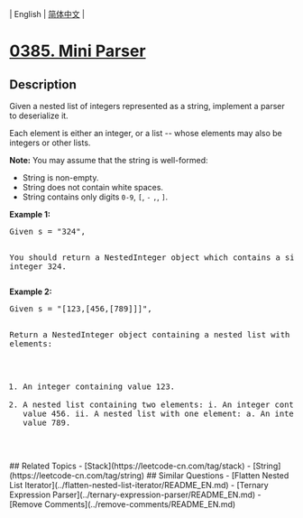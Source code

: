 
| English | [简体中文](README.md) |
# [0385. Mini Parser](https://leetcode-cn.com/problems/mini-parser/)
## Description
<p>Given a nested list of integers represented as a string, implement a parser to deserialize it.</p>

<p>Each element is either an integer, or a list -- whose elements may also be integers or other lists.</p>

<p><b>Note:</b>
You may assume that the string is well-formed:
<ul>
<li>String is non-empty.</li>
<li>String does not contain white spaces.</li>
<li>String contains only digits <code>0-9</code>, <code>[</code>, <code>-</code> <code>,</code>, <code>]</code>.</li>
</ul>
</p>

<p><b>Example 1:</b>
<pre>
Given s = "324",

You should return a NestedInteger object which contains a single integer 324.
</pre>
</p>

<p><b>Example 2:</b>
<pre>
Given s = "[123,[456,[789]]]",

Return a NestedInteger object containing a nested list with 2 elements:

1. An integer containing value 123.
2. A nested list containing two elements:
    i.  An integer containing value 456.
    ii. A nested list with one element:
         a. An integer containing value 789.
</pre>
</p>
## Related Topics
- [Stack](https://leetcode-cn.com/tag/stack)
- [String](https://leetcode-cn.com/tag/string)
## Similar Questions
- [Flatten Nested List Iterator](../flatten-nested-list-iterator/README_EN.md)
- [Ternary Expression Parser](../ternary-expression-parser/README_EN.md)
- [Remove Comments](../remove-comments/README_EN.md)
